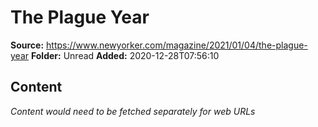 # The Plague Year

**Source:** https://www.newyorker.com/magazine/2021/01/04/the-plague-year
**Folder:** Unread
**Added:** 2020-12-28T07:56:10




## Content
*Content would need to be fetched separately for web URLs*
